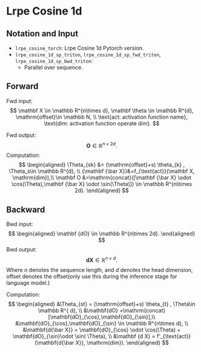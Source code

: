 # Lrpe Cosine 1d

## Notation and Input

- `lrpe_cosine_torch`: Lrpe Cosine 1d Pytorch version.
- `lrpe_cosine_1d_sp_triton`, `lrpe_cosine_1d_sp_fwd_triton`, `lrpe_cosine_1d_sp_bwd_triton`:
  - Parallel over sequence.


## Forward

Fwd input:
$$
\mathbf X \in \mathbb R^{n\times d}, \mathbf \theta \in \mathbb R^{d},
\mathrm{offset}\in \mathbb N, \\
\text{act: activation function name}, \text{dim: activation function operate dim}.
$$

Fwd output:
$$
\mathbf O\in \mathbb R^{n\times 2d}.
$$
Computation:
$$
\begin{aligned}
\Theta_{sk} &= (\mathrm{offset}+s) \theta_{k} , \Theta_s\in \mathbb R^{d}, \\
{\mathbf {\bar X}}&=f_{\text{act}}(\mathbf X, \mathrm{dim}),\\
\mathbf O &=\mathrm{concat}([\mathbf {\bar X}  \odot \cos(\Theta),\mathbf {\bar X}  \odot  \sin(\Theta)])
\in \mathbb R^{n\times 2d}.
\end{aligned}
$$



## Backward

Bwd input:
$$
\begin{aligned}
\mathbf {dO} \in \mathbb R^{n\times 2d}.
\end{aligned}
$$
Bwd output:
$$
\mathbf {dX}\in \mathbb R^{n\times d}.
$$
Where $n$ denotes the sequence length, and $d$ denotes the head dimension, $\mathrm{offset}$ denotes the offset(only use this during the inference stage for language model.)

Computation:
$$
\begin{aligned}
&\Theta_{st} = (\mathrm{offset}+s) \theta_{t} , \Theta\in \mathbb R^{ d}, \\
&\mathbf{dO} =\mathrm{concat}[\mathbf{dO}_{\cos},\mathbf{dO}_{\sin}],\\
&\mathbf{dO}_{\cos},\mathbf{dO}_{\sin} \in \mathbb R^{n\times d},  \\
&\mathbf{d{\bar X}} = \mathbf{dO}_{\cos} \odot \cos(\Theta) + \mathbf{dO}_{\sin}\odot \sin( \Theta), \\
&\mathbf {d X} = f'_{\text{act}}(\mathbf{d{\bar X}}, \mathrm{dim}).
\end{aligned}
$$
